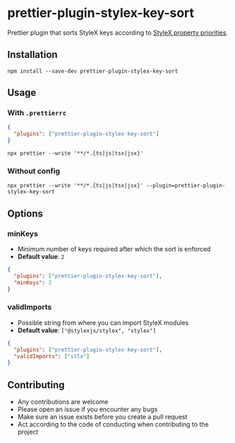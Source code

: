 # prettier-plugin-stylex-key-sort

Prettier plugin that sorts StyleX keys according to [StyleX property priorities](https://github.com/facebook/stylex/blob/main/packages/shared/src/utils/property-priorities.js).

## Installation

`npm install --save-dev prettier-plugin-stylex-key-sort`

## Usage

### With `.prettierrc`

```json
{
  "plugins": ["prettier-plugin-stylex-key-sort"]
}
```

`npx prettier --write '**/*.{ts|js|tsx|jsx}'`

### Without config

`npx prettier --write '**/*.{ts|js|tsx|jsx}' --plugin=prettier-plugin-stylex-key-sort`

## Options

### minKeys

- Minimum number of keys required after which the sort is enforced
- **Default value**: `2`

```json
{
  "plugins": ["prettier-plugin-stylex-key-sort"],
  "minKeys": 2
}
```

### validImports

- Possible string from where you can import StyleX modules
- **Default value**: `["@stylexjs/stylex", "stylex"]`

```json
{
  "plugins": ["prettier-plugin-stylex-key-sort"],
  "validImports": ["stlx"]
}
```

## Contributing

- Any contributions are welcome
- Please open an issue if you encounter any bugs
- Make sure an issue exists before you create a pull request
- Act according to the code of conducting when contributing to the project
